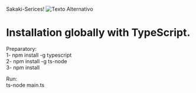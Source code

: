 Sakaki-Serices!
<img src="[https://i.ibb.co/qs37qDm/undefined-image.png](https://i.ibb.co/fqg2rBx/undefined-image-11.png)" alt="Texto Alternativo">


# Installation globally with TypeScript.
Preparatory: <br>
1- npm install -g typescript <br>
2- npm install -g ts-node <br>
3- npm install <br>

Run:<br>
ts-node main.ts <br>
